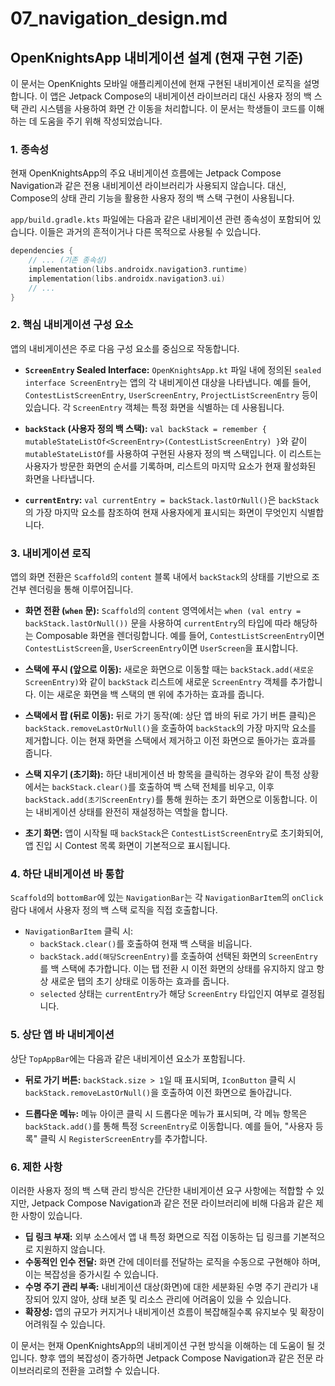 # 07_navigation_design.md

## OpenKnightsApp 내비게이션 설계 (현재 구현 기준)

이 문서는 OpenKnights 모바일 애플리케이션에 현재 구현된 내비게이션 로직을 설명합니다. 이 앱은 Jetpack Compose의 내비게이션 라이브러리 대신 사용자 정의 백 스택 관리 시스템을 사용하여 화면 간 이동을 처리합니다. 이 문서는 학생들이 코드를 이해하는 데 도움을 주기 위해 작성되었습니다.

### 1. 종속성

현재 OpenKnightsApp의 주요 내비게이션 흐름에는 Jetpack Compose Navigation과 같은 전용 내비게이션 라이브러리가 사용되지 않습니다. 대신, Compose의 상태 관리 기능을 활용한 사용자 정의 백 스택 구현이 사용됩니다.

`app/build.gradle.kts` 파일에는 다음과 같은 내비게이션 관련 종속성이 포함되어 있습니다. 이들은 과거의 흔적이거나 다른 목적으로 사용될 수 있습니다.

```kotlin
dependencies {
    // ... (기존 종속성)
    implementation(libs.androidx.navigation3.runtime)
    implementation(libs.androidx.navigation3.ui)
    // ...
}
```

### 2. 핵심 내비게이션 구성 요소

앱의 내비게이션은 주로 다음 구성 요소를 중심으로 작동합니다.

*   **`ScreenEntry` Sealed Interface:**
    `OpenKnightsApp.kt` 파일 내에 정의된 `sealed interface ScreenEntry`는 앱의 각 내비게이션 대상을 나타냅니다. 예를 들어, `ContestListScreenEntry`, `UserScreenEntry`, `ProjectListScreenEntry` 등이 있습니다. 각 `ScreenEntry` 객체는 특정 화면을 식별하는 데 사용됩니다.

*   **`backStack` (사용자 정의 백 스택):**
    `val backStack = remember { mutableStateListOf<ScreenEntry>(ContestListScreenEntry) }`와 같이 `mutableStateListOf`를 사용하여 구현된 사용자 정의 백 스택입니다. 이 리스트는 사용자가 방문한 화면의 순서를 기록하며, 리스트의 마지막 요소가 현재 활성화된 화면을 나타냅니다.

*   **`currentEntry`:**
    `val currentEntry = backStack.lastOrNull()`은 `backStack`의 가장 마지막 요소를 참조하여 현재 사용자에게 표시되는 화면이 무엇인지 식별합니다.

### 3. 내비게이션 로직

앱의 화면 전환은 `Scaffold`의 `content` 블록 내에서 `backStack`의 상태를 기반으로 조건부 렌더링을 통해 이루어집니다.

*   **화면 전환 (`when` 문):**
    `Scaffold`의 `content` 영역에서는 `when (val entry = backStack.lastOrNull())` 문을 사용하여 `currentEntry`의 타입에 따라 해당하는 Composable 화면을 렌더링합니다. 예를 들어, `ContestListScreenEntry`이면 `ContestListScreen`을, `UserScreenEntry`이면 `UserScreen`을 표시합니다.

*   **스택에 푸시 (앞으로 이동):**
    새로운 화면으로 이동할 때는 `backStack.add(새로운ScreenEntry)`와 같이 `backStack` 리스트에 새로운 `ScreenEntry` 객체를 추가합니다. 이는 새로운 화면을 백 스택의 맨 위에 추가하는 효과를 줍니다.

*   **스택에서 팝 (뒤로 이동):**
    뒤로 가기 동작(예: 상단 앱 바의 뒤로 가기 버튼 클릭)은 `backStack.removeLastOrNull()`을 호출하여 `backStack`의 가장 마지막 요소를 제거합니다. 이는 현재 화면을 스택에서 제거하고 이전 화면으로 돌아가는 효과를 줍니다.

*   **스택 지우기 (초기화):**
    하단 내비게이션 바 항목을 클릭하는 경우와 같이 특정 상황에서는 `backStack.clear()`를 호출하여 백 스택 전체를 비우고, 이후 `backStack.add(초기ScreenEntry)`를 통해 원하는 초기 화면으로 이동합니다. 이는 내비게이션 상태를 완전히 재설정하는 역할을 합니다.

*   **초기 화면:**
    앱이 시작될 때 `backStack`은 `ContestListScreenEntry`로 초기화되어, 앱 진입 시 Contest 목록 화면이 기본적으로 표시됩니다.

### 4. 하단 내비게이션 바 통합

`Scaffold`의 `bottomBar`에 있는 `NavigationBar`는 각 `NavigationBarItem`의 `onClick` 람다 내에서 사용자 정의 백 스택 로직을 직접 호출합니다.

*   `NavigationBarItem` 클릭 시:
    - `backStack.clear()`를 호출하여 현재 백 스택을 비웁니다.
    - `backStack.add(해당ScreenEntry)`를 호출하여 선택된 화면의 `ScreenEntry`를 백 스택에 추가합니다. 이는 탭 전환 시 이전 화면의 상태를 유지하지 않고 항상 새로운 탭의 초기 상태로 이동하는 효과를 줍니다.
    - `selected` 상태는 `currentEntry`가 해당 `ScreenEntry` 타입인지 여부로 결정됩니다.

### 5. 상단 앱 바 내비게이션

상단 `TopAppBar`에는 다음과 같은 내비게이션 요소가 포함됩니다.

*   **뒤로 가기 버튼:**
    `backStack.size > 1`일 때 표시되며, `IconButton` 클릭 시 `backStack.removeLastOrNull()`을 호출하여 이전 화면으로 돌아갑니다.

*   **드롭다운 메뉴:**
    메뉴 아이콘 클릭 시 드롭다운 메뉴가 표시되며, 각 메뉴 항목은 `backStack.add()`를 통해 특정 `ScreenEntry`로 이동합니다. 예를 들어, "사용자 등록" 클릭 시 `RegisterScreenEntry`를 추가합니다.

### 6. 제한 사항

이러한 사용자 정의 백 스택 관리 방식은 간단한 내비게이션 요구 사항에는 적합할 수 있지만, Jetpack Compose Navigation과 같은 전문 라이브러리에 비해 다음과 같은 제한 사항이 있습니다.

*   **딥 링크 부재:** 외부 소스에서 앱 내 특정 화면으로 직접 이동하는 딥 링크를 기본적으로 지원하지 않습니다.
*   **수동적인 인수 전달:** 화면 간에 데이터를 전달하는 로직을 수동으로 구현해야 하며, 이는 복잡성을 증가시킬 수 있습니다.
*   **수명 주기 관리 부족:** 내비게이션 대상(화면)에 대한 세분화된 수명 주기 관리가 내장되어 있지 않아, 상태 보존 및 리소스 관리에 어려움이 있을 수 있습니다.
*   **확장성:** 앱의 규모가 커지거나 내비게이션 흐름이 복잡해질수록 유지보수 및 확장이 어려워질 수 있습니다.

이 문서는 현재 OpenKnightsApp의 내비게이션 구현 방식을 이해하는 데 도움이 될 것입니다. 향후 앱의 복잡성이 증가하면 Jetpack Compose Navigation과 같은 전문 라이브러리로의 전환을 고려할 수 있습니다.
